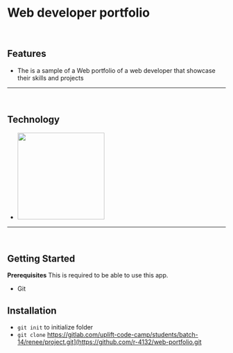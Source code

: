 # Web developer portfolio
&nbsp;
## Features
- The is a sample of a Web portfolio of a web developer that showcase their skills and projects

---
&nbsp;
## Technology

- <img src = "https://p92.com/binaries/content/gallery/p92website/technologies/htmlcssjs-details.png" width="200">

---
&nbsp;
## Getting Started
**Prerequisites**
This is required to be able to use this app.
- Git
&nbsp;


## **Installation**
- `git init` to initialize folder
- `git clone` https://gitlab.com/uplift-code-camp/students/batch-14/renee/project.git](https://github.com/r-4132/web-portfolio.git

